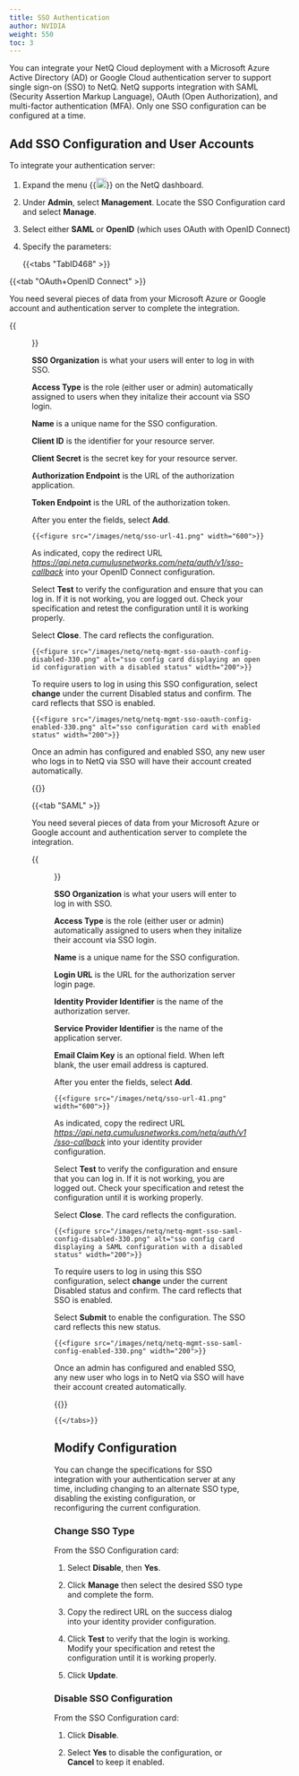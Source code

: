 ```yaml
---
title: SSO Authentication
author: NVIDIA
weight: 550
toc: 3
---
```


You can integrate your NetQ Cloud deployment with a Microsoft Azure Active Directory (AD) or Google Cloud authentication server to support single sign-on (SSO) to NetQ. NetQ supports integration with SAML (Security Assertion Markup Language), OAuth (Open Authorization), and multi-factor authentication (MFA). Only one SSO configuration can be configured at a time.

## Add SSO Configuration and User Accounts

To integrate your authentication server:

1. Expand the menu {{<img src="https://icons.cumulusnetworks.com/01-Interface-Essential/03-Menu/navigation-menu.svg" height="18" width="18" alt="Main Menu">}} on the NetQ dashboard.

2. Under **Admin**, select **Management**. Locate the SSO Configuration card and select **Manage**.

3. Select either **SAML** or **OpenID** (which uses OAuth with OpenID Connect)

4. Specify the parameters:

    {{<tabs "TabID468" >}}

{{<tab "OAuth+OpenID Connect" >}}

You need several pieces of data from your Microsoft Azure or Google account and authentication server to complete the integration.

{{<figure src="/images/netq/add-sso-openid.png" alt="sso configuration card with open id configuration" width="600">}}

**SSO Organization** is what your users will enter to log in with SSO.

**Access Type** is the role (either user or admin) automatically assigned to users when they initalize their account via SSO login.

**Name** is a unique name for the SSO configuration.

**Client ID** is the identifier for your resource server.

**Client Secret** is the secret key for your resource server.

**Authorization Endpoint** is the URL of the authorization application.

**Token Endpoint** is the URL of the authorization token.

After you enter the fields, select **Add**.

    {{<figure src="/images/netq/sso-url-41.png" width="600">}}

As indicated, copy the redirect URL *https://api.netq.cumulusnetworks.com/netq/auth/v1/sso-callback* into your OpenID Connect configuration.

  Select **Test** to verify the configuration and ensure that you can log in. If it is not working, you are logged out. Check your specification and retest the configuration until it is working properly.

Select **Close**. The card reflects the configuration.

    {{<figure src="/images/netq/netq-mgmt-sso-oauth-config-disabled-330.png" alt="sso config card displaying an open id configuration with a disabled status" width="200">}}

To require users to log in using this SSO configuration, select **change** under the current Disabled status and confirm. The card reflects that SSO is enabled.

    {{<figure src="/images/netq/netq-mgmt-sso-oauth-config-enabled-330.png" alt="sso configuration card with enabled status" width="200">}}

Once an admin has configured and enabled SSO, any new user who logs in to NetQ via SSO will have their account created automatically. 

{{</tab>}}

{{<tab "SAML" >}}

You need several pieces of data from your Microsoft Azure or Google account and authentication server to complete the integration.

{{<figure src="/images/netq/add-sso-saml.png" alt="sso configuration card with SAML configuration" width="600">}}

**SSO Organization** is what your users will enter to log in with SSO.

**Access Type** is the role (either user or admin) automatically assigned to users when they initalize their account via SSO login.

**Name** is a unique name for the SSO configuration.

**Login URL** is the URL for the authorization server login page.

**Identity Provider Identifier** is the name of the authorization server.

**Service Provider Identifier**  is the name of the application server.

**Email Claim Key** is an optional field. When left blank, the user email address is captured.

After you enter the fields, select **Add**.

    {{<figure src="/images/netq/sso-url-41.png" width="600">}}

As indicated, copy the redirect URL *https://api.netq.cumulusnetworks.com/netq/auth/v1/sso-callback* into your identity provider configuration.

Select **Test** to verify the configuration and ensure that you can log in. If it is not working, you are logged out. Check your specification and retest the configuration until it is working properly.

Select **Close**. The card reflects the configuration.

    {{<figure src="/images/netq/netq-mgmt-sso-saml-config-disabled-330.png" alt="sso config card displaying a SAML configuration with a disabled status" width="200">}}

To require users to log in using this SSO configuration, select **change** under the current Disabled status and confirm. The card reflects that SSO is enabled.

Select **Submit** to enable the configuration. The SSO card reflects this new status.

    {{<figure src="/images/netq/netq-mgmt-sso-saml-config-enabled-330.png" width="200">}}

Once an admin has configured and enabled SSO, any new user who logs in to NetQ via SSO will have their account created automatically. 

{{</tab>}}

    {{</tabs>}}

## Modify Configuration

You can change the specifications for SSO integration with your authentication server at any time, including changing to an alternate SSO type, disabling the existing configuration, or reconfiguring the current configuration. 

### Change SSO Type

From the SSO Configuration card:

1. Select **Disable**, then **Yes**.

2. Click **Manage** then select the desired SSO type and complete the form.

3. Copy the redirect URL on the success dialog into your identity provider configuration.

4. Click **Test** to verify that the login is working. Modify your specification and retest the configuration until it is working properly.

5. Click **Update**.

### Disable SSO Configuration

From the SSO Configuration card:

1. Click **Disable**.

2. Select **Yes** to disable the configuration, or **Cancel** to keep it enabled.